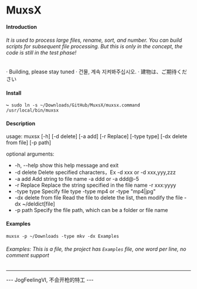 # MuxsX
#### Introduction

###### It is used to process large files, rename, sort, and number. You can build scripts for subsequent file processing. But this is only in the concept, the code is still in the test phase!

 · Building, please stay tuned
 · 건물, 계속 지켜봐주십시오.
 · 建物は、ご期待ください

#### Install

```
↪ sudo ln -s ~/Downloads/GitHub/MuxsX/muxsx.command /usr/local/bin/muxsx
```

#### Description
 usage: muxsx [-h] [-d delete] [-a add] [-r Replace] [-type type] [-dx delete from file] [-p path]

 optional arguments:
- -h, --help            show this help message and exit
- -d delete             Delete specified characters，Ex -d xxx or -d xxx,yyy,zzz
- -a add                 Add string to file name -a ddd or -a ddd@-5
- -r Replace           Replace the string specified in the file name -r xxx:yyyy
- -type type           Specify file type -type mp4 or -type "mp4|jpg"
- -dx delete from file  Read the file to delete the list, then modify the file -dx ~/deldict[file]
- -p path               Specify the file path, which can be a folder or file name

#### Examples
```
muxsx -p ~/Downloads -type mkv -dx Examples
```
###### Examples: This is a file, the project has `Examples` file, one word per line, no comment support

------
--- JogFeelingVI, 不会开枪的特工 ---

